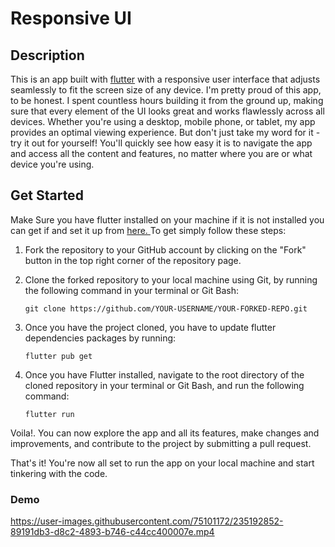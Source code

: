 
# **Responsive UI**

## Description

This is an app built with  [flutter](https://flutter.dev) with a responsive user interface that adjusts seamlessly to fit the screen size of any device.
I'm pretty proud of this app, to be honest. I spent countless hours building it from the ground up, making sure that every element of the UI looks great and works flawlessly across all devices. Whether you're using a desktop, mobile phone, or tablet, my app provides an optimal viewing experience.
But don't just take my word for it - try it out for yourself! You'll quickly see how easy it is to navigate the app and access all the content and features, no matter where you are or what device you're using.

## Get Started
Make Sure you have flutter installed on your machine if it is not installed you can get if and set it up from [here.
](https://docs.flutter.dev/get-started/install)
To get simply follow these steps:

1.  Fork the repository to your GitHub account by clicking on the "Fork" button in the top right corner of the repository page.
    
2.  Clone the forked repository to your local machine using Git, by running the following command in your terminal or Git Bash:
   
        git clone https://github.com/YOUR-USERNAME/YOUR-FORKED-REPO.git

    
3.  Once you have the project cloned, you have to update flutter dependencies packages by running:
   
		flutter pub get

4.  Once you have Flutter installed, navigate to the root directory of the cloned repository in your terminal or Git Bash, and run the following command:
   
		flutter run 

Voila!. You can now explore the app and all its features, make changes and improvements, and contribute to the project by submitting a pull request.

That's it! You're now all set to run the app on your local machine and start tinkering with the code. 

### Demo
https://user-images.githubusercontent.com/75101172/235192852-89191db3-d8c2-4893-b746-c44cc400007e.mp4

